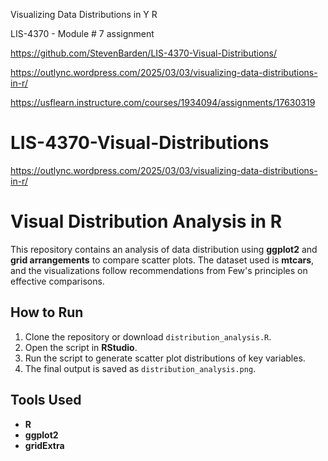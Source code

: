Visualizing Data Distributions in Y R

LIS-4370 - Module # 7 assignment  

https://github.com/StevenBarden/LIS-4370-Visual-Distributions/

https://outlync.wordpress.com/2025/03/03/visualizing-data-distributions-in-r/

https://usflearn.instructure.com/courses/1934094/assignments/17630319

# LIS-4370-Visual-Distributions
https://outlync.wordpress.com/2025/03/03/visualizing-data-distributions-in-r/

# Visual Distribution Analysis in R

This repository contains an analysis of data distribution using **ggplot2** and **grid arrangements** to compare scatter plots. The dataset used is **mtcars**, and the visualizations follow recommendations from Few's principles on effective comparisons.

## How to Run

1. Clone the repository or download `distribution_analysis.R`.
2. Open the script in **RStudio**.
3. Run the script to generate scatter plot distributions of key variables.
4. The final output is saved as `distribution_analysis.png`.

## Tools Used
- **R**
- **ggplot2**
- **gridExtra**
